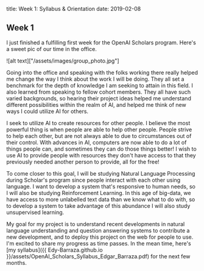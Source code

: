 title: Week 1: Syllabus & Orientation 
date: 2019-02-08

## Week 1 
I just finished a fulfilling first week for the OpenAI Scholars program. Here's a 
sweet pic of our time in the office. 

![alt text]["/assets/images/group_photo.jpg"]

Going into the office and speaking with the folks working there really helped me 
change the way I think about the work I will be doing. They all set a benchmark for the 
depth of knowledge I am seeking to attain in this field. I also learned from 
speaking to fellow cohort members. They all have such varied backgrounds, so 
hearing their project ideas helped me understand different possibilities within the 
realm of AI, and helped me think of new ways I could utilize AI for others. 

I seek to utilize AI to create resources for other people. I believe the most powerful 
thing is when people are able to help other people. People strive to help
each other, but are not always able to due to circumstances out of their control. With 
advances in AI, computers are now able to do a lot of things people can, and sometimes 
they can do those things better! I wish to use AI to provide people with resources 
they don't have access to that they previously needed another person to provide, 
all for the free! 

To come closer to this goal, I will be studying Natural Language Processing 
during Scholar's program since people interact with each other using language. 
I want to develop a system that's responsive to human needs, so I will also be 
studying Reinforcement Learning. In this age of big-data, we have access to more unlabelled text data than
we know what to do with, so to develop a system to take advantage of this abundance 
I will also study unsupervised learning. 

My goal for my project is to understand recent developments in natural language understanding
and question answering systems to contribute a new development, and to deploy 
this project on the web for people to use. I'm  excited to share my progress as time
passes. In the mean time, here's [my syllabus]({{ Edy-Barraza.github.io }}/assets/OpenAI_Scholars_Syllabus_Edgar_Barraza.pdf) 
for the next few months. 
